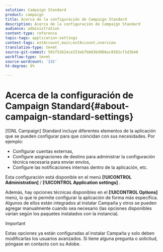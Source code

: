 ```yaml
---
solution: Campaign Standard
product: campaign
title: Acerca de la configuración de Campaign Standard
description: Acerca de la configuración de Campaign Standard
audience: administration
content-type: reference
topic-tags: application-settings
context-tags: extAccount,main;extAccount,overview
translation-type: tm+mt
source-git-commit: 501f52624ce253eb7b0d36d908ac8502cf1d3b48
workflow-type: tm+mt
source-wordcount: '132'
ht-degree: 9%

---
```



# Acerca de la configuración de Campaign Standard{#about-campaign-standard-settings}

[!DNL Campaign] Standard incluye diferentes elementos de la aplicación que se pueden configurar para que coincidan con sus necesidades. Por ejemplo:

* Configurar cuentas externas,
* Configure asignaciones de destino para administrar la configuración técnica necesaria para enviar envíos,
* Configure las notificaciones internas dentro de la aplicación, etc.

Esta configuración está disponible en el menú **[!UICONTROL Administration]** / **[!UICONTROL Application settings]** .

Además, hay opciones técnicas disponibles en el **[!UICONTROL Options]** menú, lo que le permite configurar la aplicación de forma más específica. Algunos de ellos están integrados al instalar Campaña y otros se pueden agregar manualmente cuando sea necesario (las opciones disponibles varían según los paquetes instalados con la instancia).

>[!IMPORTANT]
>
>Estas opciones ya están configuradas al instalar Campaña y solo deben modificarlas los usuarios avanzados. Si tiene alguna pregunta o solicitud, póngase en contacto con su Adobe.
